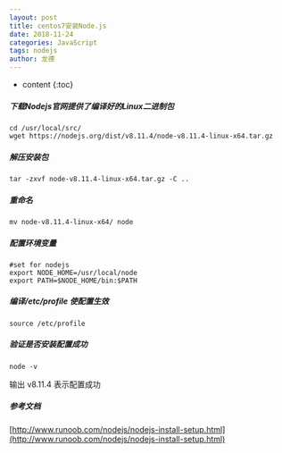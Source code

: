 ```yaml
---
layout: post
title: centos7安装Node.js
date: 2018-11-24
categories: JavaScript
tags: nodejs
author: 龙德
---
```


* content
{:toc}

##### 下载Nodejs官网提供了编译好的Linux二进制包

```
cd /usr/local/src/
wget https://nodejs.org/dist/v8.11.4/node-v8.11.4-linux-x64.tar.gz
```

##### 解压安装包

```
tar -zxvf node-v8.11.4-linux-x64.tar.gz -C ..
```




##### 重命名

```
mv node-v8.11.4-linux-x64/ node
```

##### 配置环境变量

```
#set for nodejs
export NODE_HOME=/usr/local/node
export PATH=$NODE_HOME/bin:$PATH
```

##### 编译/etc/profile 使配置生效

```
source /etc/profile
```

##### 验证是否安装配置成功

```
node -v
```

输出 v8.11.4 表示配置成功

##### 参考文档

[http://www.runoob.com/nodejs/nodejs-install-setup.html](http://www.runoob.com/nodejs/nodejs-install-setup.html)